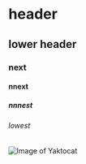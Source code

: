 # header
## lower header
### next
#### nnext
##### nnnest
###### lowest

![Image of Yaktocat](https://octodex.github.com/images/yaktocat.png)

